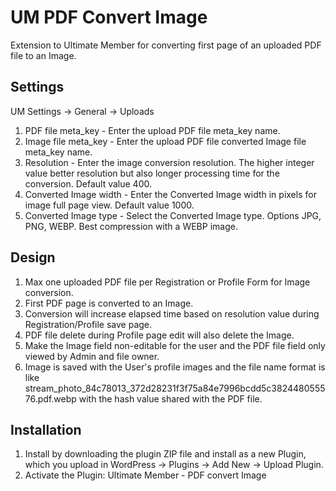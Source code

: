 # UM PDF Convert Image
Extension to Ultimate Member for converting first page of an uploaded PDF file to an Image.

## Settings 
UM Settings -> General -> Uploads
1. PDF file meta_key - Enter the upload PDF file meta_key name.
2. Image file meta_key - Enter the upload PDF file converted Image file meta_key name.
3. Resolution - Enter the image conversion resolution. The higher integer value better resolution but also longer processing time for the conversion. Default value 400.
4. Converted Image width - Enter the Converted Image width in pixels for image full page view. Default value 1000.
5. Converted Image type - Select the Converted Image type. Options JPG, PNG, WEBP. Best compression with a WEBP image.

## Design
1. Max one uploaded PDF file per Registration or Profile Form for Image conversion.
2. First PDF page is converted to an Image.
3. Conversion will increase elapsed time based on resolution value during Registration/Profile save page.
4. PDF file delete during Profile page edit will also delete the Image.
5. Make the Image field non-editable for the user and the PDF file field only viewed by Admin and file owner.
6. Image is saved with the User's profile images and the file name format is like stream_photo_84c78013_372d28231f3f75a84e7996bcdd5c382448055576.pdf.webp with the hash value shared with the PDF file.

## Installation
1. Install by downloading the plugin ZIP file and install as a new Plugin, which you upload in WordPress -> Plugins -> Add New -> Upload Plugin.
2. Activate the Plugin: Ultimate Member - PDF convert Image
